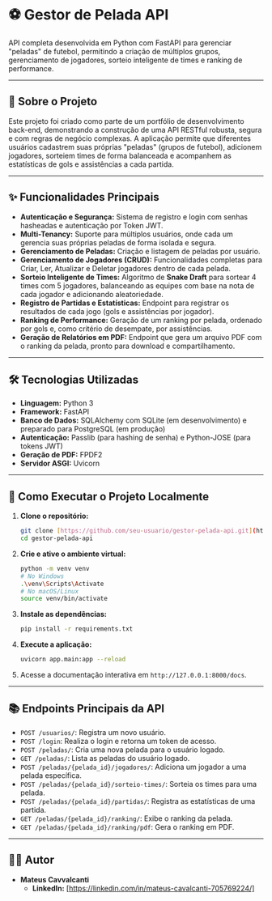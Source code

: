 # ⚽ Gestor de Pelada API

API completa desenvolvida em Python com FastAPI para gerenciar "peladas" de futebol, permitindo a criação de múltiplos grupos, gerenciamento de jogadores, sorteio inteligente de times e ranking de performance.

---

## 📖 Sobre o Projeto

Este projeto foi criado como parte de um portfólio de desenvolvimento back-end, demonstrando a construção de uma API RESTful robusta, segura e com regras de negócio complexas. A aplicação permite que diferentes usuários cadastrem suas próprias "peladas" (grupos de futebol), adicionem jogadores, sorteiem times de forma balanceada e acompanhem as estatísticas de gols e assistências a cada partida.

---

## ✨ Funcionalidades Principais

* **Autenticação e Segurança:** Sistema de registro e login com senhas hasheadas e autenticação por Token JWT.
* **Multi-Tenancy:** Suporte para múltiplos usuários, onde cada um gerencia suas próprias peladas de forma isolada e segura.
* **Gerenciamento de Peladas:** Criação e listagem de peladas por usuário.
* **Gerenciamento de Jogadores (CRUD):** Funcionalidades completas para Criar, Ler, Atualizar e Deletar jogadores dentro de cada pelada.
* **Sorteio Inteligente de Times:** Algoritmo de **Snake Draft** para sortear 4 times com 5 jogadores, balanceando as equipes com base na nota de cada jogador e adicionando aleatoriedade.
* **Registro de Partidas e Estatísticas:** Endpoint para registrar os resultados de cada jogo (gols e assistências por jogador).
* **Ranking de Performance:** Geração de um ranking por pelada, ordenado por gols e, como critério de desempate, por assistências.
* **Geração de Relatórios em PDF:** Endpoint que gera um arquivo PDF com o ranking da pelada, pronto para download e compartilhamento.

---

## 🛠️ Tecnologias Utilizadas

* **Linguagem:** Python 3
* **Framework:** FastAPI
* **Banco de Dados:** SQLAlchemy com SQLite (em desenvolvimento) e preparado para PostgreSQL (em produção)
* **Autenticação:** Passlib (para hashing de senha) e Python-JOSE (para tokens JWT)
* **Geração de PDF:** FPDF2
* **Servidor ASGI:** Uvicorn

---

## 🚀 Como Executar o Projeto Localmente

1.  **Clone o repositório:**
    ```bash
    git clone [https://github.com/seu-usuario/gestor-pelada-api.git](https://github.com/seu-usuario/gestor-pelada-api.git)
    cd gestor-pelada-api
    ```

2.  **Crie e ative o ambiente virtual:**
    ```bash
    python -m venv venv
    # No Windows
    .\venv\Scripts\Activate
    # No macOS/Linux
    source venv/bin/activate
    ```

3.  **Instale as dependências:**
    ```bash
    pip install -r requirements.txt
    ```
    
4.  **Execute a aplicação:**
    ```bash
    uvicorn app.main:app --reload
    ```

5.  Acesse a documentação interativa em `http://127.0.0.1:8000/docs`.

---

## 📚 Endpoints Principais da API

* `POST /usuarios/`: Registra um novo usuário.
* `POST /login`: Realiza o login e retorna um token de acesso.
* `POST /peladas/`: Cria uma nova pelada para o usuário logado.
* `GET /peladas/`: Lista as peladas do usuário logado.
* `POST /peladas/{pelada_id}/jogadores/`: Adiciona um jogador a uma pelada específica.
* `POST /peladas/{pelada_id}/sorteio-times/`: Sorteia os times para uma pelada.
* `POST /peladas/{pelada_id}/partidas/`: Registra as estatísticas de uma partida.
* `GET /peladas/{pelada_id}/ranking/`: Exibe o ranking da pelada.
* `GET /peladas/{pelada_id}/ranking/pdf`: Gera o ranking em PDF.

---

## 👨‍💻 Autor

* **Mateus Cavvalcanti**
    * **LinkedIn:** [https://linkedin.com/in/mateus-cavalcanti-705769224/]